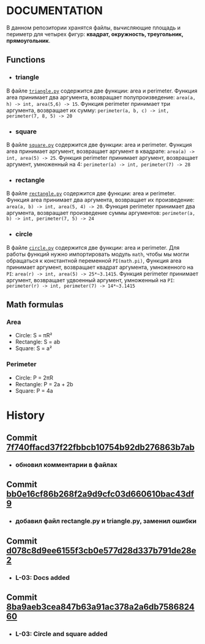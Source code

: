 # DOCUMENTATION
  В данном репозитории хранятся файлы, вычисляющие площадь и периметр для четырех фигур: **квадрат, окружность, треугольник, прямоугольник**.
  ## Functions
  - ### triangle
  В файле [`triangle.py`](https://github.com/F1eed/geometric_lib/blob/main/triangle.py) содержится две функции: area и perimeter. Функция area принимает два аргумента, возвращает полупроизведение: `area(a, h) -> int, area(5,6) -> 15`. Функция perimeter принимает три аргумента, возвращает их сумму: `perimeter(a, b, c) -> int, perimeter(7, 8, 5) -> 20`
  - ### square
  В файле [`square.py`](https://github.com/F1eed/geometric_lib/blob/main/square.py) содержится две функции: area и perimeter. Функция area принимает аргумент, возвращает аргумент в квадрате: `area(a) -> int, area(5) -> 25`. Функция perimeter принимает аргумент, возвращает аргумент, умноженный на 4: `perimeter(a) -> int, perimeter(7) -> 28`
  - ### rectangle
  В файле [`rectangle.py`](https://github.com/F1eed/geometric_lib/blob/main/rectangle.py) содержится две функции: area и perimeter. Функция area принимает два аргумента, возвращает их произведение: `area(a, b) -> int, area(5, 4) -> 20`. Функция perimeter принимает два аргумента, возвращает произведение суммы аргументов: `perimeter(a, b) -> int, perimeter(7, 5) -> 24`
  - ### circle
  В файле [`circle.py`](https://github.com/F1eed/geometric_lib/blob/main/circle.py) содержится две функции: area и perimeter. Для работы функций нужно импортировать модуль `math`, чтобы мы могли обращаться к константной переменной `PI(math.pi)`, Функция area принимает аргумент, возвращает квадрат аргумента, умноженного на `PI`: `area(r) -> int, area(5) -> 25*~3.1415`. Функция perimeter принимает аргумент, возвращает удвоенный аргумент, умноженный на `PI`: `perimeter(r) -> int, perimeter(7) -> 14*~3.1415`
  ## Math formulas
  ### Area
  - Circle: S = πR²
  - Rectangle: S = ab
  - Square: S = a²

  ### Perimeter
  - Circle: P = 2πR
  - Rectangle: P = 2a + 2b
  - Square: P = 4a
# History
  ## Commit [7f740ffacd37f22fbbcb10754b92db276863b7ab](https://github.com/F1eed/geometric_lib/commit/7f740ffacd37f22fbbcb10754b92db276863b7ab)
  - ### обновил комментарии в файлах
  ## Commit [bb0e16cf86b268f2a9d9cfc03d660610bac43df9](https://github.com/F1eed/geometric_lib/commit/bb0e16cf86b268f2a9d9cfc03d660610bac43df9)
  - ### добавил файл rectangle.py и triangle.py, заменил ошибки
  ## Commit [d078c8d9ee6155f3cb0e577d28d337b791de28e2](https://github.com/F1eed/geometric_lib/commit/d078c8d9ee6155f3cb0e577d28d337b791de28e2)
  - ### L-03: Docs added
  ## Commit [8ba9aeb3cea847b63a91ac378a2a6db758682460](https://github.com/F1eed/geometric_lib/commit/8ba9aeb3cea847b63a91ac378a2a6db758682460)
  - ### L-03: Circle and square added
